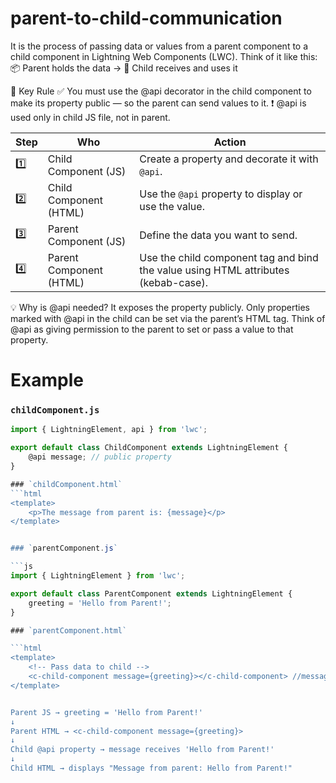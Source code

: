 # parent-to-child-communication

It is the process of passing data or values from a parent component to a child component in Lightning Web Components (LWC).
Think of it like this:
📦 Parent holds the data → 🧒 Child receives and uses it

🔑 Key Rule
✅ You must use the @api decorator in the child component to make its property public — so the parent can send values to it.
❗ @api is used only in child JS file, not in parent.

| Step | Who                     | Action                                                                             |
| ---- | ----------------------- | ---------------------------------------------------------------------------------- |
| 1️⃣  | Child Component (JS)    | Create a property and decorate it with `@api`.                                     |
| 2️⃣  | Child Component (HTML)  | Use the `@api` property to display or use the value.                               |
| 3️⃣  | Parent Component (JS)   | Define the data you want to send.                                                  |
| 4️⃣  | Parent Component (HTML) | Use the child component tag and bind the value using HTML attributes (kebab-case). |

💡 Why is @api needed?
It exposes the property publicly.
Only properties marked with @api in the child can be set via the parent’s HTML tag.
Think of @api as giving permission to the parent to set or pass a value to that property.




# Example

### `childComponent.js`
```js
import { LightningElement, api } from 'lwc';

export default class ChildComponent extends LightningElement {
    @api message; // public property
}

### `childComponent.html`
```html
<template>
    <p>The message from parent is: {message}</p>
</template>


### `parentComponent.js`

```js
import { LightningElement } from 'lwc';

export default class ParentComponent extends LightningElement {
    greeting = 'Hello from Parent!';
}

### `parentComponent.html`

```html
<template>
    <!-- Pass data to child -->
    <c-child-component message={greeting}></c-child-component> //message should be present in child with @api decorated
</template>


Parent JS → greeting = 'Hello from Parent!'
↓
Parent HTML → <c-child-component message={greeting}>
↓
Child @api property → message receives 'Hello from Parent!'
↓
Child HTML → displays "Message from parent: Hello from Parent!"


